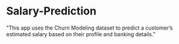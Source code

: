 # Salary-Prediction
"This app uses the Churn Modeling dataset to predict a customer’s estimated salary based on their profile and banking details."
